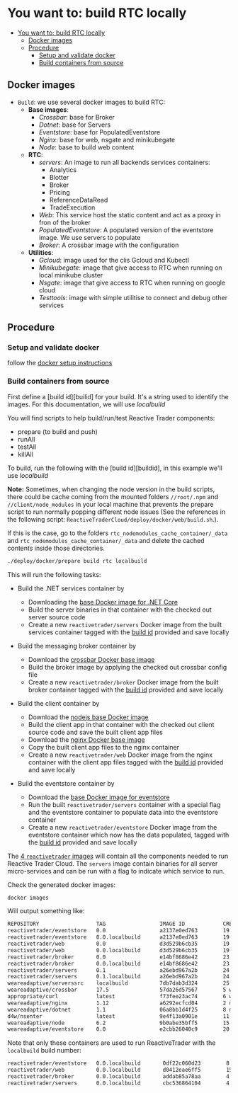 # You want to: build RTC locally

- [You want to: build RTC locally](#you-want-to-build-rtc-locally)
    - [Docker images](#docker-images)
    - [Procedure](#procedure)
        - [Setup and validate docker](#setup-and-validate-docker)
        - [Build containers from source](#build-containers-from-source)

## Docker images
- `Build`: we use several docker images to build RTC:
    - **Base images**:
        - *Crossbar*: base for Broker
        - *Dotnet*: base for Servers
        - *Eventstore*: base for PopulatedEventstore
        - *Nginx*: base for web, nsgate and minikubegate
        - *Node*: base to build web content
    - **RTC**:
        - *servers*: An image to run all backends services containers:
            - Analytics
            - Blotter
            - Broker
            - Pricing
            - ReferenceDataRead
            - TradeExecution
        - *Web*: This service host the static content and act as a proxy in fron of the broker
        - *PopulatedEventstore*: A populated version of the eventstore image. We use servers to populate
        - *Broker*: A crossbar image with the configuration
    - **Utilities**:
        - *Gcloud*: image used for the clis Gcloud and Kubectl
        - *Minikubegate*: image that give access to RTC when running on local minikube cluster
        - *Nsgate*: image that give access to RTC when running on google cloud
        - *Testtools*: image with simple utilitise to connect and debug other services

## Procedure
### Setup and validate docker
follow the [docker setup instructions][docker-setup]

### Build containers from source
First define a [build id][builid] for your build. It's a string used to identify the images. For this documentation, we will use *localbuild*

You will find scripts to help build/run/test Reactive Trader components:
- prepare (to build and push)
- runAll
- testAll
- killAll

To build, run the following with the [build id][buildid], in this example we'll use *localbuild*

**Note:** Sometimes, when changing the node version in the build scripts, there could be cache coming from the mounted folders `//root/.npm` and `//client/node_modules` in your local machine that prevents the prepare script to run normally popping different node issues (See the references in the following script: `ReactiveTraderCloud/deploy/docker/web/build.sh`.).

If this is the case, go to the folders `rtc_nodemodules_cache_container/_data` and `rtc_nodemodules_cache_container/_data` and delete the cached contents inside those directories.

```bash
./deploy/docker/prepare build rtc localbuild
```

This will run the following tasks:

- Build the .NET services container by
  - Downloading the [base Docker image for .NET Core][dotnetcore-image]
  - Build the server binaries in that container with the checked out server source code
  - Create a new `reactivetrader/servers` Docker image from the built services container tagged with the [build id][build-id] provided and save locally

- Build the messaging broker container by
  - Download the [crossbar Docker base image][crossbar-image]
  - Build the broker image by applying the checked out crossbar config file
  - Create a new `reactivetrader/broker` Docker image from the built broker container tagged with the [build id][build-id] provided and save locally

- Build the client container by
  - Download the [nodejs base Docker image][nodejs-image]
  - Build the client app in that container with the checked out client source code and save the built client app files
  - Download the [nginx Docker base image][nginx-image]
  - Copy the built client app files to the nginx container
  - Create a new `reactivetrader/web` Docker image from the nginx container with the client app files tagged with the [build id][build-id] provided and save locally

- Build the eventstore container by
  - Download the [base Docker image for eventstore][eventstore-image]
  - Run the built `reactivetrader/servers` container with a special flag and the eventstore container to populate data into the eventstore container
  - Create a new `reactivetrader/eventstore` Docker image from the eventstore container which now has the data populated, tagged with the [build id][build-id] provided and save locally

The [4 `reactivetrader` images][docker-hub] will contain all the components needed to run Reactive Trader Cloud. The `servers` image contain binaries for all server micro-services and can be run with a flag to indicate which service to run. 


Check the generated docker images:
```bash
docker images
```
Will output something like:
```bash
REPOSITORY                  TAG                 IMAGE ID            CREATED             SIZE
reactivetrader/eventstore   0.0                 a2137e0ed763        19 minutes ago      562MB
reactivetrader/eventstore   0.0.localbuild      a2137e0ed763        19 minutes ago      562MB
reactivetrader/web          0.0                 d3d529b6cb35        19 minutes ago      139MB
reactivetrader/web          0.0.localbuild      d3d529b6cb35        19 minutes ago      139MB
reactivetrader/broker       0.0                 e14bf8686e42        23 minutes ago      830MB
reactivetrader/broker       0.0.localbuild      e14bf8686e42        23 minutes ago      830MB
reactivetrader/servers      0.1                 a26ebd967a2b        24 minutes ago      2.05GB
reactivetrader/servers      0.1.localbuild      a26ebd967a2b        24 minutes ago      2.05GB
weareadaptive/serverssrc    localbuild          7db7dab3d324        25 minutes ago      1.05GB
weareadaptive/crossbar      17.5                57da26d57567        5 weeks ago         830MB
appropriate/curl            latest              f73fee23ac74        6 weeks ago         5.35MB
weareadaptive/nginx         1.12                a6292ecfcd04        2 months ago        107MB
weareadaptive/dotnet        1.1                 06a8bb1d4f25        8 months ago        1.05GB
d4w/nsenter                 latest              9e4f13a0901e        11 months ago       83.8kB
weareadaptive/node          6.2                 9b0abe35bff5        15 months ago       434MB
weareadaptive/eventstore    0.0                 e2cbb26040c9        20 months ago       294MB
```

Note that only these containers are used to run ReactiveTrader with the `localbuild` build number:
```bash
reactivetrader/eventstore   0.0.localbuild       0df22c060d23        8 seconds ago       562.1 MB
reactivetrader/web          0.0.localbuild       d0412eae6ff5        15 seconds ago      146.5 MB
reactivetrader/broker       0.0.localbuild       addab85a78aa        4 minutes ago       387 MB
reactivetrader/servers      0.0.localbuild       cbc536864104        4 minutes ago       1.913 GB
```

[docker-setup]: ./docker-setup.md
[build-id]: ./build-id.md
[dotnetcore-image]: https://store.docker.com/community/images/weareadaptive/dotnet/
[crossbar-image]: https://store.docker.com/community/images/weareadaptive/crossbar/
[eventstore-image]: https://store.docker.com/community/images/weareadaptive/eventstore/
[nodejs-image]: https://store.docker.com/community/images/weareadaptive/node/
[nginx-image]: https://store.docker.com/community/images/weareadaptive/nginx/
[docker-hub]: https://store.docker.com/profiles/reactivetrader/
